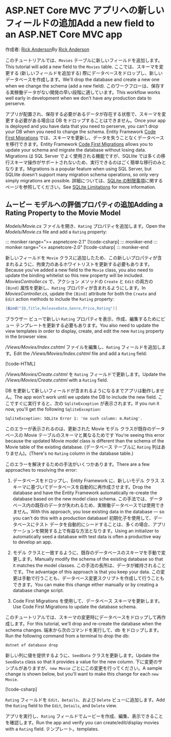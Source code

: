 <!-- This include not used by windows version -->
# <a name="add-a-new-field-to-an-aspnet-core-mvc-app"></a><span data-ttu-id="2ad0d-101">ASP.NET Core MVC アプリへの新しいフィールドの追加</span><span class="sxs-lookup"><span data-stu-id="2ad0d-101">Add a new field to an ASP.NET Core MVC app</span></span>

<span data-ttu-id="2ad0d-102">作成者: [Rick Anderson](https://twitter.com/RickAndMSFT)</span><span class="sxs-lookup"><span data-stu-id="2ad0d-102">By [Rick Anderson](https://twitter.com/RickAndMSFT)</span></span>

<span data-ttu-id="2ad0d-103">このチュートリアルでは、`Movies` テーブルに新しいフィールドを追加します。</span><span class="sxs-lookup"><span data-stu-id="2ad0d-103">This tutorial will add a new field to the `Movies` table.</span></span> <span data-ttu-id="2ad0d-104">ここでは、スキーマを変更する (新しいフィールドを追加する) 際にデータベースをドロップし、新しいデータベースを作成します。</span><span class="sxs-lookup"><span data-stu-id="2ad0d-104">We'll drop the database and create a new one when we change the schema (add a new field).</span></span> <span data-ttu-id="2ad0d-105">このワークフローは、保存する実稼働データがない開発の早い段階に適しています。</span><span class="sxs-lookup"><span data-stu-id="2ad0d-105">This workflow works well early in development when we don't have any production data to perserve.</span></span>

<span data-ttu-id="2ad0d-106">アプリが配置され、保存する必要があるデータが存在する状態で、スキーマを変更する必要がある場合は DB をドロップすることはできません。</span><span class="sxs-lookup"><span data-stu-id="2ad0d-106">Once your app is deployed and you have data that you need to perserve, you can't drop your DB when you need to change the schema.</span></span> <span data-ttu-id="2ad0d-107">Entity Framework [Code First Migrations](/ef/core/get-started/aspnetcore/new-db) では、スキーマを更新し、データを失うことなくデータベースを移行できます。</span><span class="sxs-lookup"><span data-stu-id="2ad0d-107">Entity Framework [Code First Migrations](/ef/core/get-started/aspnetcore/new-db) allows you to update your schema and migrate the database without losing data.</span></span> <span data-ttu-id="2ad0d-108">Migrations は SQL Server でよく使用される機能ですが、SQLlite では多くの移行スキーマ操作がサポートされないため、実行できるのはごく簡単な移行のみとなります。</span><span class="sxs-lookup"><span data-stu-id="2ad0d-108">Migrations is a popular feature when using SQL Server, but SQLlite doesn't support many migration schema operations, so only very simply migrations are possible.</span></span> <span data-ttu-id="2ad0d-109">詳細については、[SQLite の制限事項](/ef/core/providers/sqlite/limitations)に関するページを参照してください。</span><span class="sxs-lookup"><span data-stu-id="2ad0d-109">See [SQLite Limitations](/ef/core/providers/sqlite/limitations) for more information.</span></span>

## <a name="adding-a-rating-property-to-the-movie-model"></a><span data-ttu-id="2ad0d-110">ムービー モデルへの評価プロパティの追加</span><span class="sxs-lookup"><span data-stu-id="2ad0d-110">Adding a Rating Property to the Movie Model</span></span>

<span data-ttu-id="2ad0d-111">*Models/Movie.cs* ファイルを開き、`Rating` プロパティを追加します。</span><span class="sxs-lookup"><span data-stu-id="2ad0d-111">Open the *Models/Movie.cs* file and add a `Rating` property:</span></span>

::: moniker range=">= aspnetcore-2.1"
[!code-csharp[](~/tutorials/first-mvc-app/start-mvc/sample/MvcMovie21/Models/MovieDateRating.cs?highlight=12&name=snippet)]
::: moniker-end
::: moniker range="<= aspnetcore-2.0"
[!code-csharp[](~/tutorials/first-mvc-app/start-mvc/sample/MvcMovie/Models/MovieDateRating.cs?highlight=11&range=7-18)]
::: moniker-end

<span data-ttu-id="2ad0d-112">新しいフィールドを `Movie` クラスに追加したため、この新しいプロパティが含まれるように、拘束力のあるホワイトリストを更新する必要もあります。</span><span class="sxs-lookup"><span data-stu-id="2ad0d-112">Because you've added a new field to the `Movie` class, you also need to update the binding whitelist so this new property will be included.</span></span> <span data-ttu-id="2ad0d-113">*MoviesController.cs* で、アクション メソッドの `Create` と `Edit` の両方の `[Bind]` 属性を更新し、`Rating` プロパティが含まれるようにします。</span><span class="sxs-lookup"><span data-stu-id="2ad0d-113">In *MoviesController.cs*, update the `[Bind]` attribute for both the `Create` and `Edit` action methods to include the `Rating` property:</span></span>

```csharp
[Bind("ID,Title,ReleaseDate,Genre,Price,Rating")]
   ```

<span data-ttu-id="2ad0d-114">ブラウザー ビューで新しい `Rating` プロパティを表示、作成、編集するためにビュー テンプレートを更新する必要もあります。</span><span class="sxs-lookup"><span data-stu-id="2ad0d-114">You also need to update the view templates in order to display, create, and edit the new `Rating` property in the browser view.</span></span>

<span data-ttu-id="2ad0d-115">*/Views/Movies/Index.cshtml* ファイルを編集し、`Rating` フィールドを追加します。</span><span class="sxs-lookup"><span data-stu-id="2ad0d-115">Edit the */Views/Movies/Index.cshtml* file and add a `Rating` field:</span></span>

[!code-HTML[](~/tutorials/first-mvc-app/start-mvc/sample/MvcMovie/Views/Movies/IndexGenreRating.cshtml?highlight=17,39&range=24-64)]

<span data-ttu-id="2ad0d-116">*/Views/Movies/Create.cshtml* を `Rating` フィールドで更新します。</span><span class="sxs-lookup"><span data-stu-id="2ad0d-116">Update the */Views/Movies/Create.cshtml* with a `Rating` field.</span></span>

<span data-ttu-id="2ad0d-117">DB を更新して新しいフィールドが含まれるようになるまでアプリは動作しません。</span><span class="sxs-lookup"><span data-stu-id="2ad0d-117">The app won't work until we update the DB to include the new field.</span></span> <span data-ttu-id="2ad0d-118">ここですぐに実行すると、次の `SqliteException` が表示されます。</span><span class="sxs-lookup"><span data-stu-id="2ad0d-118">If you run it now, you'll get the following `SqliteException`:</span></span>

```
SqliteException: SQLite Error 1: 'no such column: m.Rating'.
```

<span data-ttu-id="2ad0d-119">このエラーが表示されるのは、更新された Movie モデル クラスが既存のデータベースの Movie テーブルのスキーマと異なるためです </span><span class="sxs-lookup"><span data-stu-id="2ad0d-119">You're seeing this error because the updated Movie model class is different than the schema of the Movie table of the existing database.</span></span> <span data-ttu-id="2ad0d-120">(データベース テーブルに `Rating` 列はありません)。</span><span class="sxs-lookup"><span data-stu-id="2ad0d-120">(There's no `Rating` column in the database table.)</span></span>

<span data-ttu-id="2ad0d-121">このエラーを解決するための手法がいくつかあります。</span><span class="sxs-lookup"><span data-stu-id="2ad0d-121">There are a few approaches to resolving the error:</span></span>

1. <span data-ttu-id="2ad0d-122">データベースをドロップし、Entity Framework に、新しいモデル クラス スキーマに基づいてデータベースを自動的に再作成させます。</span><span class="sxs-lookup"><span data-stu-id="2ad0d-122">Drop the database and have the Entity Framework automatically re-create the database based on the new model class schema.</span></span> <span data-ttu-id="2ad0d-123">この手法では、データベース内の既存のデータが失われるため、実稼働データベースでは使用できません。</span><span class="sxs-lookup"><span data-stu-id="2ad0d-123">With this approach, you lose existing data in the database — so you can't do this with a production database!</span></span> <span data-ttu-id="2ad0d-124">初期化子を使用して、データベースにテスト データを自動的にシードすることは、多くの場合、アプリケーションを開発する上で有益な方法となります。</span><span class="sxs-lookup"><span data-stu-id="2ad0d-124">Using an initializer to automatically seed a database with test data is often a productive way to develop an app.</span></span>

2. <span data-ttu-id="2ad0d-125">モデル クラスと一致するように、既存のデータベースのスキーマを手動で変更します。</span><span class="sxs-lookup"><span data-stu-id="2ad0d-125">Manually modify the schema of the existing database so that it matches the model classes.</span></span> <span data-ttu-id="2ad0d-126">この手法の長所は、データが維持されることです。</span><span class="sxs-lookup"><span data-stu-id="2ad0d-126">The advantage of this approach is that you keep your data.</span></span> <span data-ttu-id="2ad0d-127">この変更は手動で行うことも、データベース変更スクリプトを作成して行うこともできます。</span><span class="sxs-lookup"><span data-stu-id="2ad0d-127">You can make this change either manually or by creating a database change script.</span></span>

3. <span data-ttu-id="2ad0d-128">Code First Migrations を使用して、データベース スキーマを更新します。</span><span class="sxs-lookup"><span data-stu-id="2ad0d-128">Use Code First Migrations to update the database schema.</span></span>

<span data-ttu-id="2ad0d-129">このチュートリアルでは、スキーマの変更時にデータベースをドロップして再作成します。</span><span class="sxs-lookup"><span data-stu-id="2ad0d-129">For this tutorial, we'll drop and re-create the database when the schema changes.</span></span> <span data-ttu-id="2ad0d-130">端末から次のコマンドを実行して、db をドロップします。</span><span class="sxs-lookup"><span data-stu-id="2ad0d-130">Run the following command from a terminal to drop the db:</span></span>

`dotnet ef database drop`

<span data-ttu-id="2ad0d-131">新しい列に値を提供するように、`SeedData` クラスを更新します。</span><span class="sxs-lookup"><span data-stu-id="2ad0d-131">Update the `SeedData` class so that it provides a value for the new column.</span></span> <span data-ttu-id="2ad0d-132">下に変更のサンプルがありますが、`new Movie` ごとにこの変更を行ってください。</span><span class="sxs-lookup"><span data-stu-id="2ad0d-132">A sample change is shown below, but you'll want to make this change for each `new Movie`.</span></span>

[!code-csharp[](~/tutorials/first-mvc-app/start-mvc/sample/MvcMovie/Models/SeedDataRating.cs?name=snippet1&highlight=6)]

<span data-ttu-id="2ad0d-133">`Rating` フィールドを `Edit`、`Details`、および `Delete` ビューに追加します。</span><span class="sxs-lookup"><span data-stu-id="2ad0d-133">Add the `Rating` field to the `Edit`, `Details`, and `Delete` view.</span></span>

<span data-ttu-id="2ad0d-134">アプリを実行し、`Rating` フィールドでムービーを作成、編集、表示できることを確認します。</span><span class="sxs-lookup"><span data-stu-id="2ad0d-134">Run the app and verify you can create/edit/display movies with a `Rating` field.</span></span> <span data-ttu-id="2ad0d-135">テンプレート。</span><span class="sxs-lookup"><span data-stu-id="2ad0d-135">templates.</span></span>
